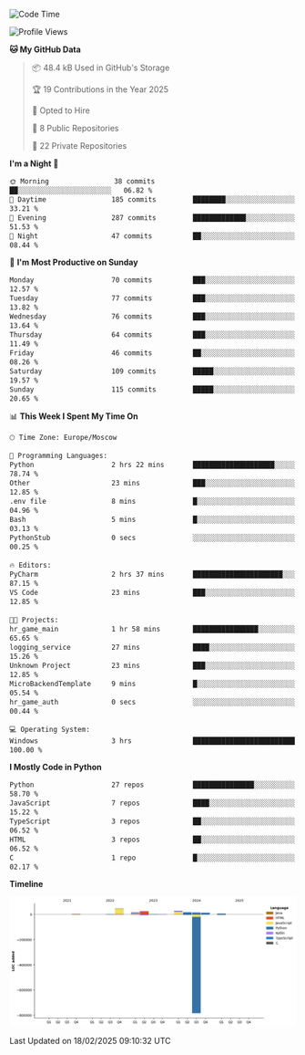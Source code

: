 <!--START_SECTION:waka-->
![Code Time](http://img.shields.io/badge/Code%20Time-604%20hrs%2050%20mins-blue)

![Profile Views](http://img.shields.io/badge/Profile%20Views-1-blue)

**🐱 My GitHub Data** 

> 📦 48.4 kB Used in GitHub's Storage 
 > 
> 🏆 19 Contributions in the Year 2025
 > 
> 💼 Opted to Hire
 > 
> 📜 8 Public Repositories 
 > 
> 🔑 22 Private Repositories 
 > 
**I'm a Night 🦉** 

```text
🌞 Morning                38 commits          ██░░░░░░░░░░░░░░░░░░░░░░░   06.82 % 
🌆 Daytime                185 commits         ████████░░░░░░░░░░░░░░░░░   33.21 % 
🌃 Evening                287 commits         █████████████░░░░░░░░░░░░   51.53 % 
🌙 Night                  47 commits          ██░░░░░░░░░░░░░░░░░░░░░░░   08.44 % 
```
📅 **I'm Most Productive on Sunday** 

```text
Monday                   70 commits          ███░░░░░░░░░░░░░░░░░░░░░░   12.57 % 
Tuesday                  77 commits          ███░░░░░░░░░░░░░░░░░░░░░░   13.82 % 
Wednesday                76 commits          ███░░░░░░░░░░░░░░░░░░░░░░   13.64 % 
Thursday                 64 commits          ███░░░░░░░░░░░░░░░░░░░░░░   11.49 % 
Friday                   46 commits          ██░░░░░░░░░░░░░░░░░░░░░░░   08.26 % 
Saturday                 109 commits         █████░░░░░░░░░░░░░░░░░░░░   19.57 % 
Sunday                   115 commits         █████░░░░░░░░░░░░░░░░░░░░   20.65 % 
```


📊 **This Week I Spent My Time On** 

```text
🕑︎ Time Zone: Europe/Moscow

💬 Programming Languages: 
Python                   2 hrs 22 mins       ████████████████████░░░░░   78.74 % 
Other                    23 mins             ███░░░░░░░░░░░░░░░░░░░░░░   12.85 % 
.env file                8 mins              █░░░░░░░░░░░░░░░░░░░░░░░░   04.96 % 
Bash                     5 mins              █░░░░░░░░░░░░░░░░░░░░░░░░   03.13 % 
PythonStub               0 secs              ░░░░░░░░░░░░░░░░░░░░░░░░░   00.25 % 

🔥 Editors: 
PyCharm                  2 hrs 37 mins       ██████████████████████░░░   87.15 % 
VS Code                  23 mins             ███░░░░░░░░░░░░░░░░░░░░░░   12.85 % 

🐱‍💻 Projects: 
hr_game_main             1 hr 58 mins        ████████████████░░░░░░░░░   65.65 % 
logging_service          27 mins             ████░░░░░░░░░░░░░░░░░░░░░   15.26 % 
Unknown Project          23 mins             ███░░░░░░░░░░░░░░░░░░░░░░   12.85 % 
MicroBackendTemplate     9 mins              █░░░░░░░░░░░░░░░░░░░░░░░░   05.54 % 
hr_game_auth             0 secs              ░░░░░░░░░░░░░░░░░░░░░░░░░   00.44 % 

💻 Operating System: 
Windows                  3 hrs               █████████████████████████   100.00 % 
```

**I Mostly Code in Python** 

```text
Python                   27 repos            ███████████████░░░░░░░░░░   58.70 % 
JavaScript               7 repos             ████░░░░░░░░░░░░░░░░░░░░░   15.22 % 
TypeScript               3 repos             ██░░░░░░░░░░░░░░░░░░░░░░░   06.52 % 
HTML                     3 repos             ██░░░░░░░░░░░░░░░░░░░░░░░   06.52 % 
C                        1 repo              █░░░░░░░░░░░░░░░░░░░░░░░░   02.17 % 
```



**Timeline**

![Lines of Code chart](https://raw.githubusercontent.com/adlemx/adlemx/main/assets/bar_graph.png)


 Last Updated on 18/02/2025 09:10:32 UTC
<!--END_SECTION:waka-->
